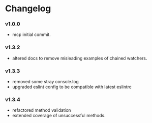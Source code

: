 # Changelog

### v1.0.0

 * mcp initial commit.

### v1.3.2

 * altered docs to remove misleading examples of chained watchers.
 
### v1.3.3

 * removed some stray console.log
 * upgraded eslint config to be compatible with latest eslintrc

### v1.3.4

 * refactored method validation
 * extended coverage of unsuccessful methods.
